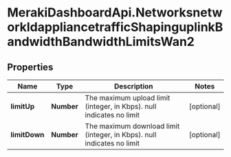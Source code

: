 # MerakiDashboardApi.NetworksnetworkIdappliancetrafficShapinguplinkBandwidthBandwidthLimitsWan2

## Properties
Name | Type | Description | Notes
------------ | ------------- | ------------- | -------------
**limitUp** | **Number** | The maximum upload limit (integer, in Kbps). null indicates no limit | [optional] 
**limitDown** | **Number** | The maximum download limit (integer, in Kbps). null indicates no limit | [optional] 
